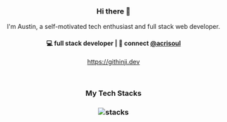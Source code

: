 <h3 align="center"> Hi there 👋</h3>

<p align="center">
I'm Austin, a self-motivated tech enthusiast and full stack web developer.
</p>

<h4 align="center">
💻 full stack developer 
  <!--<a href="https://github.com/machnetinc">@Machnet</a> | 🌱 building <a href="https://github.com/akasrai/daily-quiz-mobile">Daily Quiz</a> -->
  | 💬 connect <a href="https://twitter.com/acrisoul">@acrisoul</a>
</h4>
<p  align="center">
<a href="https://githinji.dev">https://githinji.dev</a>
</p>

<br/>
<h3 align="center">
My Tech Stacks
</h3>

<h3 align="center">
<img src="https://raw.githubusercontent.com/akasrai/akasrai/master/assets/stack-hills.png" alt="stacks"/>
</h3>
